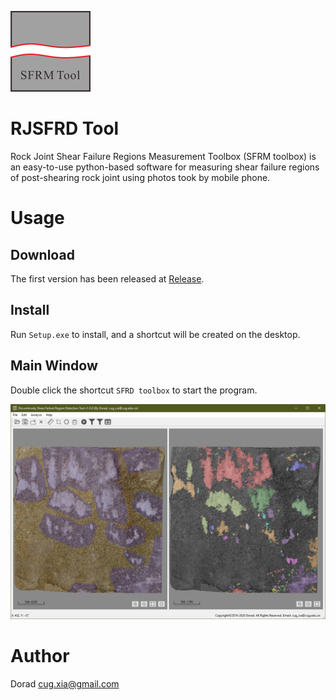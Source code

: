 ![](https://raw.githubusercontent.com/Doradx/RJSFRD-Tool/master/images/icons/logo.png)
# RJSFRD Tool
Rock Joint Shear Failure Regions Measurement Toolbox (SFRM toolbox) is an easy-to-use python-based software for measuring shear failure regions of post-shearing rock joint using photos took by mobile phone.

# Usage
## Download
The first version has been released at [Release](https://github.com/Doradx/SFRM-Tool/releases/latest).
## Install
Run ```Setup.exe``` to install, and a shortcut will be created on the desktop.

## Main Window
Double click the shortcut ```SFRD toolbox``` to start the program.

![Main Window](https://raw.githubusercontent.com/Doradx/RJSFRD-Tool/master/images/main-window.png)

# Author
Dorad
cug.xia@gmail.com
